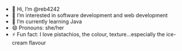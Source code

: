 - 👋 Hi, I’m @reb4242
- 👀 I’m interested in software development and web development
- 🌱 I’m currently learning Java
- 😄 Pronouns: she/her
- ⚡ Fun fact: I love pistachios, the colour, texture...especially the ice-cream flavour

<!---
reb4242/reb4242 is a ✨ special ✨ repository because its `README.md` (this file) appears on your GitHub profile.
You can click the Preview link to take a look at your changes.
--->
